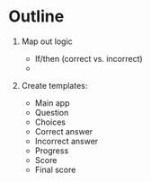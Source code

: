 # Outline

1. Map out logic
    * If/then (correct vs. incorrect)
    * 

2. Create templates:
    * Main app
    * Question
    * Choices
    * Correct answer
    * Incorrect answer
    * Progress
    * Score
    * Final score
